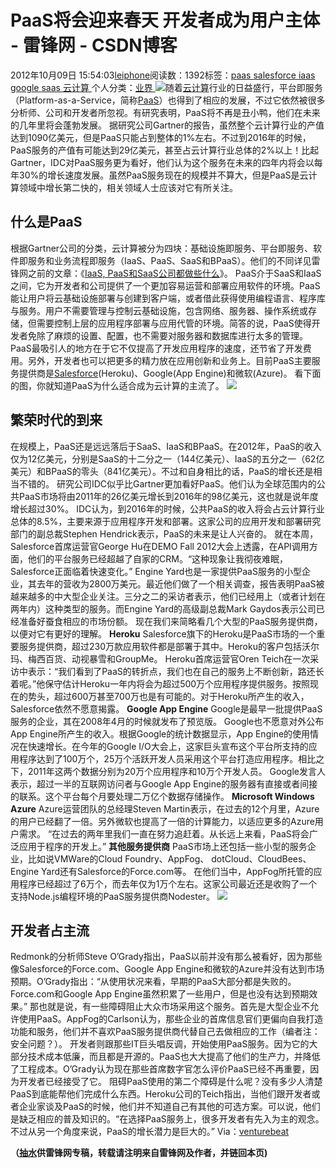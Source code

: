 
# PaaS将会迎来春天 开发者成为用户主体 - 雷锋网 - CSDN博客


2012年10月09日 15:54:03[leiphone](https://me.csdn.net/leiphone)阅读数：1392标签：[paas																](https://so.csdn.net/so/search/s.do?q=paas&t=blog)[salesforce																](https://so.csdn.net/so/search/s.do?q=salesforce&t=blog)[iaas																](https://so.csdn.net/so/search/s.do?q=iaas&t=blog)[google																](https://so.csdn.net/so/search/s.do?q=google&t=blog)[saas																](https://so.csdn.net/so/search/s.do?q=saas&t=blog)[云计算																](https://so.csdn.net/so/search/s.do?q=云计算&t=blog)[
							](https://so.csdn.net/so/search/s.do?q=saas&t=blog)[
																					](https://so.csdn.net/so/search/s.do?q=google&t=blog)个人分类：[业界																](https://blog.csdn.net/leiphone/article/category/873390)
[
																								](https://so.csdn.net/so/search/s.do?q=google&t=blog)
[
				](https://so.csdn.net/so/search/s.do?q=iaas&t=blog)
[
			](https://so.csdn.net/so/search/s.do?q=iaas&t=blog)
[
		](https://so.csdn.net/so/search/s.do?q=salesforce&t=blog)
[
	](https://so.csdn.net/so/search/s.do?q=paas&t=blog)
![](http://www.leiphone.com/wp-content/uploads/2012/10/cloud_stack.gif)随着[云计算](http://www.leiphone.com/tag/cloud)行业的日益盛行，平台即服务（Platform-as-a-Service，简称[PaaS](http://www.leiphone.com/tag/paas)）也得到了相应的发展，不过它依然被很多分析师、公司和开发者所忽视。有研究表明，PaaS将不再是丑小鸭，他们在未来的几年里将会蓬勃发展。
据研究公司Gartner的报告，虽然整个云计算行业的产值达到1090亿美元，但是PaaS只能占到整体的1%左右。不过到2016年的时候，PaaS服务的产值有可能达到29亿美元，甚至占云计算行业总体的2%以上！比起Gartner，IDC对PaaS服务更为看好，他们认为这个服务在未来的四年内将会以每年30%的增长速度发展。虽然PaaS服务现在的规模并不算大，但是PaaS是云计算领域中增长第二快的，相关领域人士应该对它有所关注。
## 什么是PaaS
根据Gartner公司的分类，云计算被分为四块：基础设施即服务、平台即服务、软件即服务和业务流程即服务（IaaS、PaaS、SaaS和BPaaS）。他们的不同详见雷锋网之前的文章：《[IaaS,
 PaaS和SaaS公司都做些什么](http://www.leiphone.com/iaas-paas-and-saas.html)》。
PaaS介于SaaS和IaaS之间，它为开发者和公司提供了一个更加容易运营和部署应用软件的环境。PaaS能让用户将云基础设施部署与创建到客户端，或者借此获得使用编程语言、程序库与服务。用户不需要管理与控制云基础设施，包含网络、服务器、操作系统或存储，但需要控制上层的应用程序部署与应用代管的环境。简答的说，PaaS使得开发者免除了麻烦的设置、配置，也不需要对服务器和数据库进行太多的管理。
PaaS最吸引人的地方在于它不仅提高了开发应用程序的速度，还节省了开发费用。另外，开发者也可以把更多的精力放在应用创新和业务上。目前PaaS主要服务提供商是[Salesforce](http://www.leiphone.com/tag/salesforce)(Heroku)、Google(App
 Engine)和微软(Azure)。
看下面的图，你就知道PaaS为什么适合成为云计算的主流了。
![](http://www.leiphone.com/wp-content/uploads/2012/10/iaas-paas-saas.jpg)
## 繁荣时代的到来
在规模上，PaaS还是远远落后于SaaS、IaaS和BPaaS。在2012年，PaaS的收入仅为12亿美元，分别是SaaS的十二分之一（144亿美元）、IaaS的五分之一（62亿美元）和BPaaS的零头（841亿美元）。不过和自身相比的话，PaaS的增长还是相当不错的。
研究公司IDC似乎比Gartner更加看好PaaS。他们认为全球范围内的公共PaaS市场将由2011年的26亿美元增长到2016年的98亿美元，这也就是说年度增长超过30%。
IDC认为，到2016年的时候，公共PaaS的收入将会占云计算行业总体的8.5%，主要来源于应用程序开发和部署。这家公司的应用开发和部署研究部门的副总裁Stephen Hendrick表示，PaaS的未来是让人兴奋的。
就在本周，Salesforce首席运营官George Hu在DEMO Fall 2012大会上透露，在API调用方面，他们的平台服务已经超越了自家的CRM。“这种现象让我彻夜难眠，Salesforce正面临着快速变化。”
Engine Yard也是一家提供PaaS服务的小型企业，其去年的营收为2800万美元。最近他们做了一个相关调查，报告表明PaaS被越来越多的中大型企业关注。三分之二的采访者表示，他们已经用上（或者计划在两年内）这种类型的服务。而Engine Yard的高级副总裁Mark Gaydos表示公司已经准备好蚕食相应的市场份额。
现在我们来简略看几个大型的PaaS服务提供商，以便对它有更好的理解。
**Heroku**
Salesforce旗下的Heroku是PaaS市场的一个重要服务提供商，超过230万款应用软件都是部署于其中。Heroku的客户包括沃尔玛、梅西百货、动视暴雪和GroupMe。
Heroku首席运营官Oren Teich在一次采访中表示：“我们看到了PaaS的转折点，我们也在自己的服务上不断创新，路还长着呢。”他保守估计Heroku一年内将会为超过500万个应用程序提供服务。按照现在的势头，超过600万甚至700万也是有可能的。对于Heroku所产生的收入，Salesforce依然不愿意揭露。
**Google App Engine**
Google是最早一批提供PaaS服务的企业，其在2008年4月的时候就发布了预览版。
Google也不愿意对外公布App Engine所产生的收入。根据Google的统计数据显示，App Engine的使用情况在快速增长。在今年的Google I/O大会上，这家巨头宣布这个平台所支持的应用程序达到了100万个，25万个活跃开发人员采用这个平台打造应用程序。相比之下，2011年这两个数据分别为20万个应用程序和10万个开发人员。
Google发言人表示，超过一半的互联网访问者与Google App Engine的服务器有直接或者间接的联系。这个平台每个月要处理二万亿个数据存储操作。
**Microsoft Windows Azure**
Azure运营团队的总经理Steven Martin表示，在过去的12个月里，Azure的用户已经翻了一倍。另外微软也提高了一倍的计算能力，以适应更多的Azure用户需求。
“在过去的两年里我们一直在努力追赶着。从长远上来看，PaaS将会广泛应用于程序的开发上。”
**其他服务提供商**
PaaS市场上还包括一些小型的服务企业，比如说VMWare的Cloud Foundry、AppFog、 dotCloud、CloudBees、Engine Yard还有Salesforce的Force.com等。
在他们当中，AppFog所托管的应用程序已经超过了6万个，而去年仅为1万个左右。这家公司最近还是收购了一个支持Node.js编程环境的PaaS服务提供商Nodester。
![](http://www.leiphone.com/wp-content/uploads/2012/10/33333.png)
## 开发者占主流
Redmonk的分析师Steve O’Grady指出，PaaS以前并没有那么被看好，因为那些像Salesforce的Force.com、Google App Engine和微软的Azure并没有达到市场预期。O’Grady指出：“从使用状况来看，早期的PaaS大部分都是失败的。Force.com和Google App Engine虽然积累了一些用户，但是也没有达到预期效果。”
那也就是说，有一些障碍阻止大众市场采用这个服务。首先是大型企业不允许使用PaaS。AppFog的Carlson认为，那些企业的首席信息官们更偏向自我打造功能和服务，他们并不喜欢PaaS服务提供商代替自己去做相应的工作（编者注：安全问题？）。
开发者则跟那些IT巨头唱反调，开始使用PaaS服务。因为它的大部分技术成本低廉，而且都是开源的。PaaS也大大提高了他们的生产力，并降低了工程成本。O’Grady认为现在那些首席数字官怎么评价PaaS已经不再重要，因为开发者已经接受了它。
阻碍PaaS使用的第二个障碍是什么呢？没有多少人清楚PaaS到底能帮他们完成什么东西。Heroku公司的Teich指出，当他们跟开发者或者企业家谈及PaaS的时候，他们并不知道自己有其他的可选方案。可以说，他们是缺乏相应的普及知识的。“在选择PaaS服务上，很多开发者有先入为主的观念。不过从另一个角度来说，PaaS的增长潜力是巨大的。”
Via：[venturebeat](http://venturebeat.com/2012/10/08/paas-platform-as-a-service-explained/)

**（****[抽水](http://www.leiphone.com/author/ce6093)****供****雷锋网****专稿，转载请注明来自雷锋网及作者，并链回本页)**

